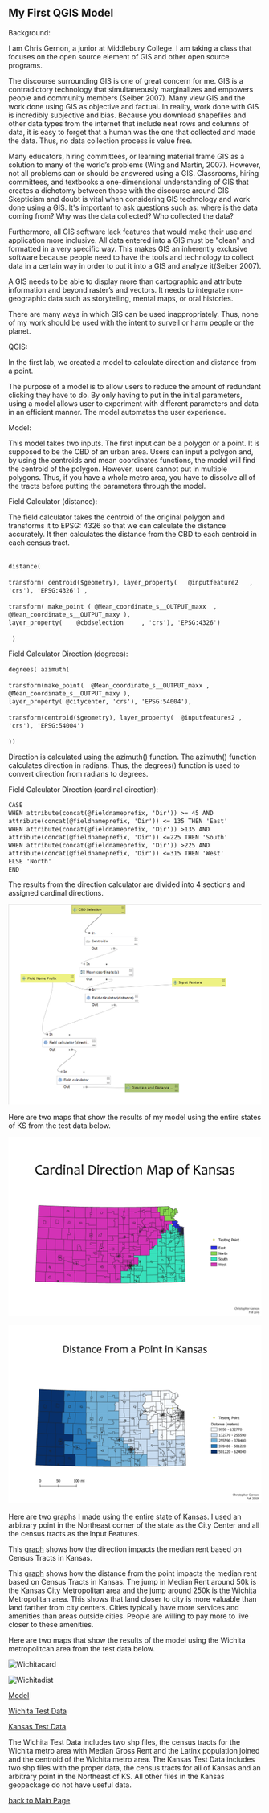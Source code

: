 ## My First QGIS Model

Background: 

I am Chris Gernon, a junior at Middlebury College. I am taking a class that focuses on the open source element of GIS and other open source programs.

The discourse surrounding GIS is one of great concern for me. GIS is a contradictory technology that simultaneously marginalizes and empowers people and community members (Seiber 2007). Many view GIS and the work done using GIS as objective and factual. In reality, work done with GIS is incredibly subjective and bias. Because you download shapefiles and other data types from the internet that include neat rows and columns of data, it is easy to forget that a human was the one that collected and made the data. Thus, no data collection process is value free.

Many educators, hiring committees, or learning material frame GIS as a solution to many of the world’s problems (Wing and Martin, 2007). However, not all problems can or should be answered using a GIS. Classrooms, hiring committees, and textbooks a one-dimensional understanding of GIS that creates a dichotomy between those with the discourse around GIS Skepticism and doubt is vital when considering GIS technology and work done using a GIS. It's important to ask questions such as: where is the data coming from? Why was the data collected? Who collected the data?

Furthermore, all GIS software lack features that would make their use and application more inclusive. All data entered into a GIS must be "clean" and formatted in a very specific way. This makes GIS an inherently exclusive software because people need to have the tools and technology to collect data in a certain way in order to put it into a GIS and analyze it(Seiber 2007).

A GIS needs to be able to display more than cartographic and attribute information and beyond raster’s and vectors. It needs to integrate non-geographic data such as storytelling, mental maps, or oral histories.

There are many ways in which GIS can be used inappropriately. Thus, none of my work should be used with the intent to surveil or harm people or the planet.

QGIS:

In the first lab, we created a model to calculate direction and distance from a point.

The purpose of a model is to allow users to reduce the amount of redundant clicking they have to do. By only having to put in the initial parameters, using a model allows user to experiment with different parameters and data in an efficient manner. The model automates the user experience.

Model:

This model takes two inputs. The first input can be a polygon or a point. It is supposed to be the CBD of an urban area. Users can input a polygon and, by using the centroids and mean coordinates functions, the model will find the centroid of the polygon. However, users cannot put in multiple polygons. Thus, if you have a whole metro area, you have to dissolve all of the tracts before putting the parameters through the model.

Field Calculator (distance):

The field calculator takes the centroid of the original polygon and transforms it to EPSG: 4326 so that we can calculate the distance accurately. It then calculates the distance from the CBD to each centroid in each census tract.
```

distance(

transform( centroid($geometry), layer_property(   @inputfeature2   , 'crs'), 'EPSG:4326') ,

transform( make_point ( @Mean_coordinate_s__OUTPUT_maxx  ,  @Mean_coordinate_s__OUTPUT_maxy ), 
layer_property(    @cbdselection     , 'crs'), 'EPSG:4326')
 
 )
```

Field Calculator Direction (degrees):

```
degrees( azimuth(  

transform(make_point(  @Mean_coordinate_s__OUTPUT_maxx , @Mean_coordinate_s__OUTPUT_maxy ), 
layer_property( @citycenter, 'crs'), 'EPSG:54004'),

transform(centroid($geometry), layer_property(  @inputfeatures2 ,  'crs'), 'EPSG:54004')

))
```

Direction is calculated using the azimuth() function. The azimuth() function calculates direction in radians. Thus, the degrees() function is used to convert direction from radians to degrees.

Field Calculator Direction (cardinal direction):
```
CASE
WHEN attribute(concat(@fieldnameprefix, 'Dir')) >= 45 AND  attribute(concat(@fieldnameprefix, 'Dir')) <= 135 THEN 'East' 
WHEN attribute(concat(@fieldnameprefix, 'Dir')) >135 AND attribute(concat(@fieldnameprefix, 'Dir')) <=225 THEN 'South'
WHEN attribute(concat(@fieldnameprefix, 'Dir')) >225 AND attribute(concat(@fieldnameprefix, 'Dir')) <=315 THEN 'West'
ELSE 'North'
END

```
The results from the direction calculator are divided into 4 sections and assigned cardinal directions. 

![Model](new_model.PNG)

Here are two maps that show the results of my model using the entire states of KS from the test data below.

![Cardinal Direction](./Cardinal_direction_map.png)

![Distance Map](./Distance_map.png)

Here are two graphs I made using the entire state of Kansas. I used an arbitrary point in the Northeast corner of the state as the City Center and all the census tracts as the Input Features. 

This [graph](./dir_plot.html) shows how the direction impacts the median rent based on Census Tracts in Kansas.

This [graph](./dist_plot.html) shows how the distance from the point impacts the median rent based on Census Tracts in Kansas. The jump in Median Rent around 50k is the Kansas City Metropolitan area and the jump around 250k is the Wichita Metropolitan area. This shows that land closer to city is more valuable than land farther from city centers. Cities typically have more services and amenities than areas outside cities. People are willing to pay more to live closer to these amenities. 

Here are two maps that show the results of the model using the Wichita metropolitcan area from the test data below. 

![Wichitacard](./dirwichita.png)

![Wichitadist](./distwchita.png)


[Model](./final_model.model3)

[Wichita Test Data](./Data.gpkg)

[Kansas Test Data](./Model_test_data.gpkg)

The Wichita Test Data includes two shp files, the census tracts for the Wichita metro area with Median Gross Rent and the Latinx population joined and the centroid of the Wichita metro area. The Kansas Test Data includes two shp files with the proper data, the census tracts for all of Kansas and an arbitrary point in the Northeast of KS. All other files in the Kansas geopackage do not have useful data. 

[back to Main Page](chriskgernon.github.io/index.md)
